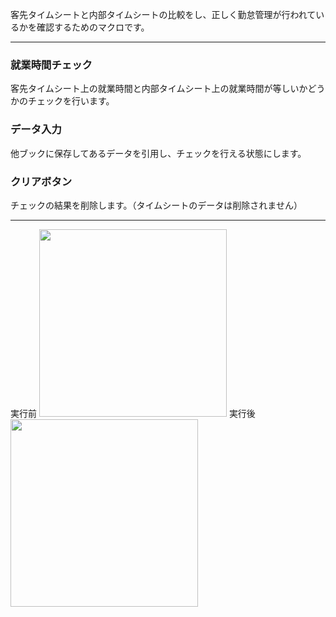客先タイムシートと内部タイムシートの比較をし、正しく勤怠管理が行われているかを確認するためのマクロです。

-----

### 就業時間チェック　　
客先タイムシート上の就業時間と内部タイムシート上の就業時間が等しいかどうかのチェックを行います。

### データ入力  
他ブックに保存してあるデータを引用し、チェックを行える状態にします。

### クリアボタン  
チェックの結果を削除します。（タイムシートのデータは削除されません）

-----
実行前
<img src="https://user-images.githubusercontent.com/63280513/85809003-8653c800-b791-11ea-8813-892d6761cff2.png" width="300">
実行後
<img src="https://user-images.githubusercontent.com/63280513/85808185-0f1d3480-b78f-11ea-99d6-97e5fcd3d1b7.png" width="300"> 
